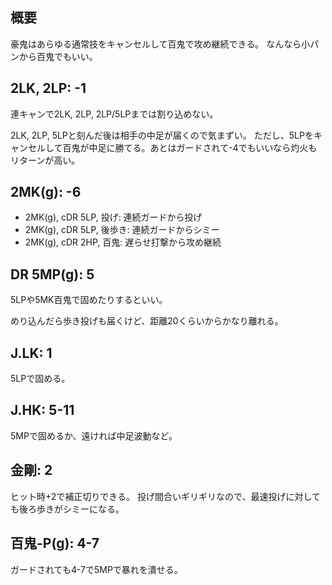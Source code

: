 ## 概要

豪鬼はあらゆる通常技をキャンセルして百鬼で攻め継続できる。
なんなら小パンから百鬼でもいい。

## 2LK, 2LP: -1

連キャンで2LK, 2LP, 2LP/5LPまでは割り込めない。

2LK, 2LP, 5LPと刻んだ後は相手の中足が届くので気まずい。
ただし、5LPをキャンセルして百鬼が中足に勝てる。あとはガードされて-4でもいいなら灼火もリターンが高い。

## 2MK(g): -6

- 2MK(g), cDR 5LP, 投げ: 連続ガードから投げ
- 2MK(g), cDR 5LP, 後歩き: 連続ガードからシミー
- 2MK(g), cDR 2HP, 百鬼: 遅らせ打撃から攻め継続

## DR 5MP(g): 5

5LPや5MK百鬼で固めたりするといい。

めり込んだら歩き投げも届くけど、距離20くらいからかなり離れる。

## J.LK: 1

5LPで固める。

## J.HK: 5-11

5MPで固めるか、遠ければ中足波動など。

## 金剛: 2

ヒット時+2で補正切りできる。
投げ間合いギリギリなので、最速投げに対しても後ろ歩きがシミーになる。

## 百鬼-P(g): 4-7

ガードされても4-7で5MPで暴れを潰せる。
